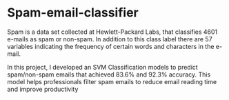 # Spam-email-classifier
Spam is a data set collected at Hewlett-Packard Labs, that classifies 4601 e-mails as spam or non-spam. In addition to this class label there are 57 variables indicating the frequency of certain words and characters in the e-mail.

In this project, I developed an SVM Classification models to predict spam/non-spam emails that achieved 83.6% and 92.3% accuracy. 
This model helps professionals filter spam emails to reduce email reading time and improve productivity
